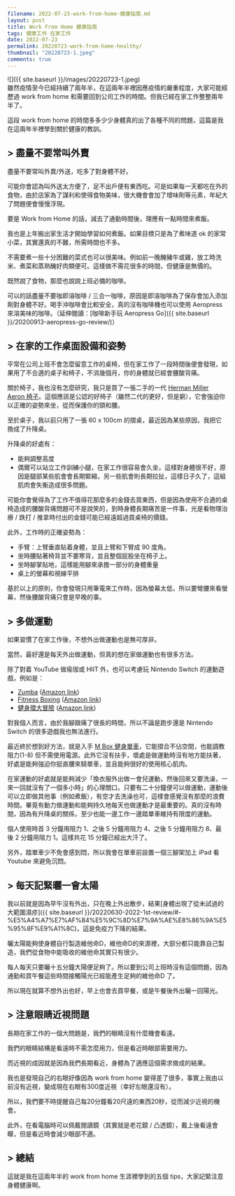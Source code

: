 ```yaml
---
filename: 2022-07-23-work-from-home-健康指南.md
layout: post
title: Work From Home 健康指南
tags: 健康工作 在家工作
date: 2022-07-23
permalink: 20220723-work-from-home-healthy/
thumbnail: "20220723-1.jpeg"
comments: true
---
```


![]({{ site.baseurl }}/images/20220723-1.jpeg)  
雖然疫情至今已經持續了兩年半，在這兩年半裡因應疫情的嚴重程度，大家可能經歷過 work from home 和需要回到公司工作的時間。但我已經在家工作整整兩年半了。

這段 work from home 的時間多多少少身體真的出了各種不同的問題，這篇是我在這兩年半裡學到關於健康的教訓。

## > 盡量不要常叫外賣

盡量不要常叫外賣/外送，吃多了對身體不好。

可能你會認為叫外送太方便了，足不出戶便有東西吃。可是如果每一天都吃在外的食物，由於店家為了謀利和使得食物美味，很大機會會加了增味劑等元素，年紀大了問題便會慢慢浮現。

要是 Work from Home 的話，減去了通勤時間後，理應有一點時間來煮飯。

我也是上年搬出家生活才開始學習如何煮飯。如果目標只是為了煮味道 ok 的家常小菜，其實還真的不難，所需時間也不多。

不需要煮一些十分困難的菜式也可以很美味。例如前一晚醃豬牛或雞，放工時洗米、煮菜和蒸熟醃好肉類便可。這樣做不需花很多的時間，但健康是無價的。

既然說了食物，那麼也說說上班必備的咖啡。

可以的話盡量不要咖即溶咖啡 / 三合一咖啡，原因是即溶咖啡為了保存會加入添加劑對身體不好。喝手沖咖啡會比較安全，真的沒有咖啡機也可以使用 Aeropress 來溶美味的咖啡。（延伸閱讀：[咖啡新手玩 Aeropress Go]({{ site.baseurl }}/20200913-aeropress-go-review/)）

## > 在家的工作桌面設備和姿勢

平常在公司上班不會怎麼留意工作的桌椅，但在家工作了一段時間後便會發現，如果用了不合適的桌子和椅子，不消幾個月，你的身體就已經會腰酸背痛。

關於椅子，我也沒有怎麼研究，我只是買了一張二手的一代 [Herman Miller Aeron 椅子](https://www.hermanmiller.hk/collections/aeron-chairs/)。這個應該是公認的好椅子（雖然二代的更好，但是窮），它會強迫你以正確的姿勢來坐，從而保護你的頸和腰。

至於桌子，我以前只用了一張 60 x 100cm 的摺桌，最近因為某些原因，我把它換成了升降桌。

升降桌的好處有：

* 能夠調整高度
* 偶爾可以站立工作訓練小腿，在家工作很容易會久坐，這樣對身體很不好，原因是腿部某些肌會會長期緊縮，另一些肌會則長期拉扯，這樣日子久了，這組肌肉會失衡造成很多問題。

可能你會覺得為了工作不值得花那麼多的金錢去買東西，但是因為使用不合適的桌椅造成的腰酸背痛問題可不是說笑的，到時身體長期痛苦是一件事，光是看物理治療 / 跌打 / 推拿時付出的金錢可能已經遠超過買桌椅的價錢。

此外，工作時的正確姿勢為：

* 手臂：上臂垂直貼着身體，並且上臂和下臂成 90 度角。
* 坐時腰貼著椅背並不要寒背，並且整個屁股坐在椅子上。
* 坐時腳掌貼地，這樣能用腳來承擔一部分的身體重量
* 桌上的螢幕和視線平排

基於以上的原則，你會發現只用筆電來工作時，因為螢幕太低，所以要彎腰來看螢幕，然後腰酸背痛只會是早晚的事。


## > 多做運動

如果習慣了在家工作後，不想外出做運動也是無可厚非。

當然，最好還是每天外出做運動，但真的想在家做運動也有很多方法。

除了對着 YouTube 做瑜珈或 HIIT 外，也可以考慮玩 Nintendo Switch 的運動遊戲，例如是：

* [Zumba](https://store.nintendo.com.hk/70010000028393) ([Amazon link](https://amzn.to/3B7VQi9))
* [Fitness Boxing](https://store.nintendo.com.hk/catalogsearch/result/?q=fitness+boxing) ([Amazon link](https://amzn.to/3B9jv1D))
* [健身環大冒險](https://ringfitadventure.nintendo.com/) ([Amazon link](https://amzn.to/3uo5GIF))

對我個人而言，由於我腳跟痛了很長的時間，所以不論是跑步還是 Nintendo Switch 的很多遊戲我也無法進行。

最近終於想到好方法，就是入手 [M Box 健身單車](https://www.hkdirectsport.com/products/merach-m-box-exercise-bike?gclid=EAIaIQobChMI1-7TtffI-AIVQUYrCh1dgw6GEAAYASAAEgJ70PD_BwE)，它能摺合不佔空間，也能調教阻力(1-8) 但不需使用電源。此外它沒有扶手，壞處是做運動時沒有地方能扶著，好處是能夠強迫你挺直腰來騎單車，並且能夠很好的使用核心肌肉。

在家運動的好處就是能夠減少「換衣服外出做一會兒運動，然後回來又要洗澡，一來一回就沒有了一個多小時」的心理關口。只要有二十分鐘便可以做運動，運動後可以立即做其他事（例如煮飯），有空才去洗澡也可，這樣會感覺沒有那麼的浪費時間。畢竟有動力做運動和能夠持久地每天也做運動才是最重要的。真的沒有時間，因為有升降桌的關係，至少也能一邊工作一邊踏單車維持有限度的運動。

個人使用時首 3 分鐘用阻力 1、之後 5 分鐘用阻力 4、之後 5 分鐘用阻力 8、最後 2 分鐘用阻力 1。這樣共花 15 分鐘已經出大汗了。

另外，踏單車少不免會感到悶，所以我會在單車前設置一個三腳架加上 iPad 看 Youtube 來避免沉悶。


## > 每天記緊曬一會太陽

我以前就是因為早午沒有外出，只在晚上外出散步，結果[身體出現了從未試過的大範圍濕疹]({{ site.baseurl }}/20220630-2022-1st-review/#-%E5%A4%A7%E7%AF%84%E5%9C%8D%E7%9A%AE%E8%86%9A%E5%95%8F%E9%A1%8C)，這是免疫力下降的結果。

曬太陽能夠使身體自行製造維他命D，維他命D的來源裡，大部分都只能靠自己製造，我們從食物中能吸收的維他命其實只有很少。

每人每天只要曬十五分鐘大陽便足夠了。所以要到公司上班時沒有這個問題，因為通勤和買午餐這些時間接觸陽光已經能產生足夠的維他命D 了。

所以現在就算不想外出也好，早上也會去買早餐，或是午餐後外出曬一回陽光。

## > 注意眼睛近視問題

長期在家工作的一個大問題是，我們的眼睛沒有什麼機會看遠。

我們的眼睛結構是看遠時不需怎麼用力，但是看近時眼部需要用力。

而近視的成因就是因為我們長期看近，身體為了適應這個需求做成的結果。

我也是發現自己的右眼好像因為 work from home 變得差了很多，事實上我由以前沒有近視，變成現在右眼有300度近視（幸好左眼還沒有）。

所以，我們要不時提醒自己每20分鐘看20尺遠的東西20秒，從而減少近視的機會。

此外，在看電腦時可以佩戴閱讀鏡（其實就是老花鏡 / 凸透鏡），戴上後看遠會矇，但是看近時會減少眼部不適。

## > 總結

這就是我在這兩年半的 work from home 生涯裡學到的五個 tips，大家記緊注意身體健康啊。
